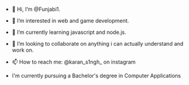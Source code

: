- 👋 Hi, I’m @Funjabi1. 
- 👀 I’m interested in web and game development. 
- 🌱 I’m currently learning javascript and node.js.
- 💞️ I’m looking to collaborate on anything i can actually understand and work on.
- 📫 How to reach me: @karan_s1ngh_ on instagram
 
- I'm currently pursuing a Bachelor's degree in Computer Applications 
<!---
Funjabi1/Funjabi1 is a ✨ special ✨ repository because its `README.md` (this file) appears on your GitHub profile.
You can click the Preview link to take a look at your changes.
--->
